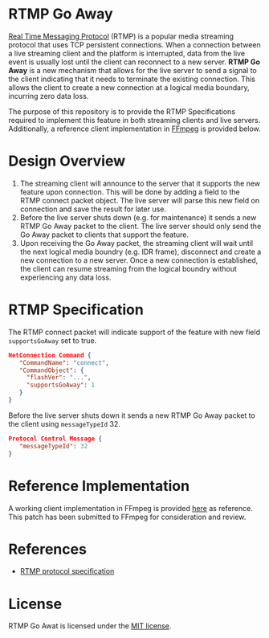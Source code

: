 # RTMP Go Away

[Real Time Messaging Protocol](https://www.adobe.com/content/dam/acom/en/devnet/rtmp/pdf/rtmp_specification_1.0.pdf) (RTMP) is a popular media streaming protocol that uses TCP persistent connections. When a connection between a live streaming client and the platform is interrupted, data from the live event is usually lost until the client can reconnect to a new server. **RTMP Go Away** is a new mechanism that allows for the live server to send a signal to the client indicating that it needs to terminate the existing connection. This allows the client to create a new connection at a logical media boundary, incurring zero data loss.

The purpose of this repository is to provide the RTMP Specifications required to implement this feature in both streaming clients and live servers. Additionally, a reference client implementation in [FFmpeg](https://www.ffmpeg.org/) is provided below.

# Design Overview

1. The streaming client will announce to the server that it supports the new feature upon connection. This will be done by adding a field to the RTMP connect packet object. The live server will parse this new field on connection and save the result for later use.
2. Before the live server shuts down (e.g. for maintenance) it sends a new RTMP Go Away packet to the client. The live server should only send the Go Away packet to clients that support the feature.
3. Upon receiving the Go Away packet, the streaming client will wait until the next logical media boundry (e.g. IDR frame), disconnect and create a new connection to a new server. Once a new connection is established, the client can resume streaming from the logical boundry without experiencing any data loss.

# RTMP Specification

The RTMP connect packet will indicate support of the feature with new field `supportsGoAway` set to true.

```json
NetConnection Command {
   "CommandName": "connect",
   "CommandObject": {
     "flashVer": "...",
     "supportsGoAway": 1
   }
}
```

Before the live server shuts down it sends a new RTMP Go Away packet to the client using `messageTypeId` 32.

```json
Protocol Control Message {
   "messageTypeId": 32
}
```

# Reference Implementation

A working client implementation in FFmpeg is provided [here](https://patchwork.ffmpeg.org/project/ffmpeg/patch/20210926205201.1163-1-jordi.cenzano@gmail.com/) as reference. This patch has been submitted to FFmpeg for consideration and review.

# References
- [RTMP protocol specification](https://www.adobe.com/content/dam/acom/en/devnet/rtmp/pdf/rtmp_specification_1.0.pdf)

# License

RTMP Go Awat is licensed under the [MIT license](LICENSE).
